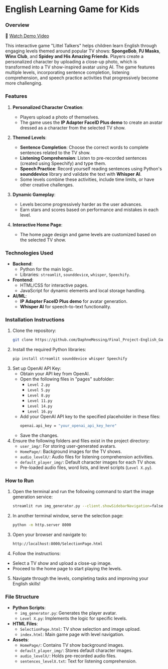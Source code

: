 # English Learning Game for Kids

### Overview

🎥 [Watch Demo Video](https://drive.google.com/file/d/1HaLKFED6mDRjV987PGKf3qE2RAtHVZdI/view?usp=drive_link)

This interactive game "Littel Talkers" helps children learn English through engaging levels themed around popular TV shows: **SpongeBob**, **PJ Masks**, **Winx Club**, and **Spidey and His Amazing Friends**. Players create a personalized character by uploading a close-up photo, which is transformed into a TV show-inspired avatar using AI. The game features multiple levels, incorporating sentence completion, listening comprehension, and speech practice activities that progressively become more challenging.

### Features

1. **Personalized Character Creation**:
   - Players upload a photo of themselves.
   - The game uses the **IP Adapter FaceID Plus demo** to create an avatar dressed as a character from the selected TV show.

2. **Themed Levels**:
   - **Sentence Completion**: Choose the correct words to complete sentences related to the TV show.
   - **Listening Comprehension**: Listen to pre-recorded sentences (created using Speechify) and type them.
   - **Speech Practice**: Record yourself reading sentences using Python's **sounddevice** library and validate the text with **Whisper AI**.
   - Some levels combine these activities, include time limits, or have other creative challenges.

3. **Dynamic Gameplay**:
   - Levels become progressively harder as the user advances.
   - Earn stars and scores based on performance and mistakes in each level.

4. **Interactive Home Page**:
   - The home page design and game levels are customized based on the selected TV show.

### Technologies Used

- **Backend**:
  - Python for the main logic.
  - Libraries: `streamlit`, `sounddevice`, `whisper`, `Speechify`.
- **Frontend**:
  - HTML/CSS for interactive pages.
  - JavaScript for dynamic elements and local storage handling.
- **AI/ML**:
  - **IP Adapter FaceID Plus demo** for avatar generation.
  - **Whisper AI** for speech-to-text functionality.

### Installation Instructions

1. Clone the repository:
   ```bash
   git clone https://github.com/DaphneMessing/Final_Project-English_Game_For_Kids.git
   ```
2. Install the required Python libraries:
   ```bash
   pip install streamlit sounddevice whisper Speechify
   ```
3. Set up OpenAI API Key:
   - Obtain your API key from OpenAI.
   - Open the following files in "pages" subfolder:
      - `Level 2.py`
      - `Level 5.py`
      - `Level 8.py`
      - `Level 11.py`
      - `Level 14.py`
      - `Level 16.py`
   - Add your OpenAI API key to the specified placeholder in these files:
     ```bash
     openai.api_key = "your_openai_api_key_here"
     ```
   - Save the changes.
4. Ensure the following folders and files exist in the project directory:
    - `user_img/`: For storing user-generated avatars.
    - `HomePage/`: Background images for the TV shows.
    - `audio_levelX/`: Audio files for listening comprehension activities.
    - `default_player_img/`: Default character images for each TV show.
    - Pre-loaded audio files, word lists, and level scripts (`Level X.py`).

### How to Run

1. Open the terminal and run the following command to start the image generation service:
   ```bash
   streamlit run img_generator.py --client.showSidebarNavigation=false
   ```
2. In another terminal window, serve the selection page:
   ```bash
   python -m http.server 8000
   ```
3. Open your browser and navigate to:
   ```bash
   http://localhost:8000/SelectionPage.html
   ```
4.  Follow the instructions:
   - Select a TV show and upload a close-up image.
   - Proceed to the home page to start playing the levels.
5. Navigate through the levels, completing tasks and improving your English skills!

### File Structure

- **Python Scripts**:
  - `img_generator.py`: Generates the player avatar.
  - `Level X.py`: Implements the logic for specific levels.
- **HTML Files**:
  - `SelectionPage.html`: TV show selection and image upload.
  - `index.html`: Main game page with level navigation.
- **Assets**:
  - `HomePage/`: Contains TV show background images.
  - `default_player_img/`: Stores default character images.
  - `audio_levelX/`: Holds pre-recorded audio files.
  - `sentences_levelX.txt`: Text for listening comprehension.




   
   
